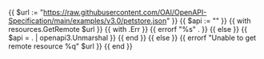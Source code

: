 {{ $url := "https://raw.githubusercontent.com/OAI/OpenAPI-Specification/main/examples/v3.0/petstore.json" }}
{{ $api := "" }}
{{ with resources.GetRemote $url }}
  {{ with .Err }}
    {{ errorf "%s" . }}
  {{ else }}
    {{ $api = . | openapi3.Unmarshal }}
  {{ end }}
{{ else }}
  {{ errorf "Unable to get remote resource %q" $url }}
{{ end }}
